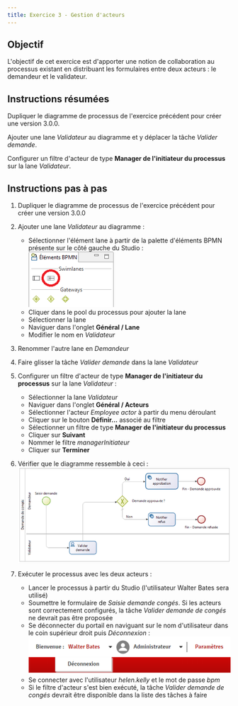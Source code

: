 ```yaml
---
title: Exercice 3 - Gestion d'acteurs
---
```


## Objectif

L'objectif de cet exercice est d'apporter une notion de collaboration au processus existant en distribuant les formulaires entre deux acteurs : le demandeur et le validateur.

## Instructions résumées

Dupliquer le diagramme de processus de l'exercice précédent pour créer une version 3.0.0.

Ajouter une lane *Validateur* au diagramme et y déplacer la tâche *Valider demande*.

Configurer un filtre d'acteur de type **Manager de l'initiateur du processus** sur la lane *Validateur*.

## Instructions pas à pas

1. Dupliquer le diagramme de processus de l'exercice précédent pour créer une version 3.0.0

1. Ajouter une lane *Validateur* au diagramme :
   - Sélectionner l'élément lane à partir de la palette d'éléments BPMN présente sur le côté gauche du Studio :  
   ![élément lane dans la palette BPMN](images/ex04/ex4_01.png)
   - Cliquer dans le pool du processus pour ajouter la lane
   - Sélectionner la lane
   - Naviguer dans l'onglet **Général / Lane**
   - Modifier le nom en *Validateur*

1. Renommer l'autre lane en *Demandeur*

1. Faire glisser la tâche *Valider demande* dans la lane *Validateur*

1. Configurer un filtre d'acteur de type **Manager de l'initiateur du processus** sur la lane *Validateur* :
   - Sélectionner la lane *Validateur*
   - Naviguer dans l'onglet **Général / Acteurs**
   - Sélectionner l'acteur *Employee actor* à partir du menu déroulant
   - Cliquer sur le bouton **Définir...** associé au filtre
   - Sélectionner un filtre de type **Manager de l'initiateur du processus**
   - Cliquer sur **Suivant**
   - Nommer le filtre *managerInitiateur*
   - Cliquer sur **Terminer**

1. Vérifier que le diagramme ressemble à ceci :  
   ![diagramme avec lane](images/ex04/ex4_02.png)

1. Exécuter le processus avec les deux acteurs :
   - Lancer le processus à partir du Studio (l'utilisateur Walter Bates sera utilisé)
   - Soumettre le formulaire de *Saisie demande congés*. Si les acteurs sont correctement configurés, la tâche *Valider demande de congés* ne devrait pas être proposée
   - Se déconnecter du portail en naviguant sur le nom d'utilisateur dans le coin supérieur droit puis *Déconnexion* :  
   ![déconnexion du portail](images/ex04/ex4_03.png)
   - Se connecter avec l'utilisateur *helen.kelly* et le mot de passe *bpm*
   - Si le filtre d'acteur s'est bien exécuté, la tâche *Valider demande de congés* devrait être disponible dans la liste des tâches à faire
